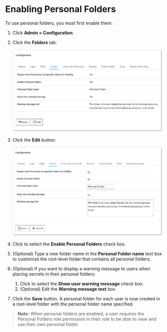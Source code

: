 [title]: # (Enabling Personal Folders)
[tags]: # (Folder)
[priority]: # (1000)

# Enabling Personal Folders

To use personal folders, you must first enable them:

1. Click **Admin \> Configuration**.

1. Click the **Folders** tab:

   ![1557159394797](images/1557159394797.png)

1. Click the **Edit** button:

   ![1557159497977](images/1557159497977.png)

1. Click to select the **Enable Personal Folders** check box.

1. (Optional) Type a new folder name in the **Personal Folder name** text box to customize the root-level folder that contains all personal folders.

1. (Optional) If you want to display a warning message to users when placing secrets in their personal folders:

   1. Click to select the  **Show user warning message** check box.
   1. (Optional) Edit the **Warning message text** box.

1. Click the **Save** button. A personal folder for each user is now created in a root-level folder with the personal folder name specified.

> **Note:** When personal folders are enabled, a user requires the Personal Folders role permission in their role to be able to view and use their own personal folder.
